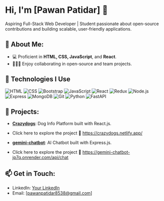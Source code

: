 # Hi, I'm [Pawan Patidar] 👋
 Aspiring Full-Stack Web Developer | Student passionate about open-source contributions and building scalable, user-friendly applications.


## 🚧 About Me:
- 💻 Proficient in **HTML, CSS, JavaScript**, and **React**.
- 🧑‍🤝‍🧑 Enjoy collaborating in open-source and team projects.

## 🔧 Technologies I Use

![HTML](https://img.shields.io/badge/-HTML-E34F26?style=flat-square&logo=html5&logoColor=ffffff) 
![CSS](https://img.shields.io/badge/-CSS-1572B6?style=flat-square&logo=css3&logoColor=ffffff) 
![Bootstrap](https://img.shields.io/badge/-Bootstrap-563D7C?style=flat-square&logo=bootstrap&logoColor=ffffff) 
![JavaScript](https://img.shields.io/badge/-JavaScript-F7DF1E?style=flat-square&logo=javascript&logoColor=000000) 
![React](https://img.shields.io/badge/-React-61DAFB?style=flat-square&logo=react&logoColor=000000) 
![Redux](https://img.shields.io/badge/-Redux-764ABC?style=flat-square&logo=redux&logoColor=ffffff) 
![Node.js](https://img.shields.io/badge/-Node.js-339933?style=flat-square&logo=node.js&logoColor=ffffff) 
![Express](https://img.shields.io/badge/-Express-000000?style=flat-square&logo=express&logoColor=ffffff) 
![MongoDB](https://img.shields.io/badge/-MongoDB-47A248?style=flat-square&logo=mongodb&logoColor=ffffff) 
![Git](https://img.shields.io/badge/-Git-F05032?style=flat-square&logo=git&logoColor=ffffff) 
![Python](https://img.shields.io/badge/-Python-3776AB?style=flat-square&logo=python&logoColor=ffffff) 
![FastAPI](https://img.shields.io/badge/-FastAPI-009688?style=flat-square&logo=fastapi&logoColor=ffffff)

## 📂 Projects:
- [**Crazydogs**](https://github.com/Pawan8538/Crazydogs): Dog Info Platform built with React.js.
  
- Click here to explore the project 
🔗 https://crazydogs.netlify.app/

- [**gemini-chatbot**](https://github.com/Pawan8538/gemini-chatbot): AI Chatbot built with Express.js.
  
- Click here to explore the project 
🔗 https://gemini-chatbot-jp7q.onrender.com/api/chat
  
## 📫 Get in Touch:
- LinkedIn: [Your LinkedIn](https://www.linkedin.com/in/your-profile)
- Email: [pawanpatidar8538@gmail.com]
